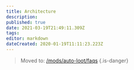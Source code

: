 ```yaml
---
title: Architecture
description: 
published: true
date: 2021-03-19T21:49:11.309Z
tags: 
editor: markdown
dateCreated: 2020-01-19T11:11:23.223Z
---
```


> Moved to: [/mods/auto-loot/faqs](/mods/auto-loot/faqs)
{.is-danger}
